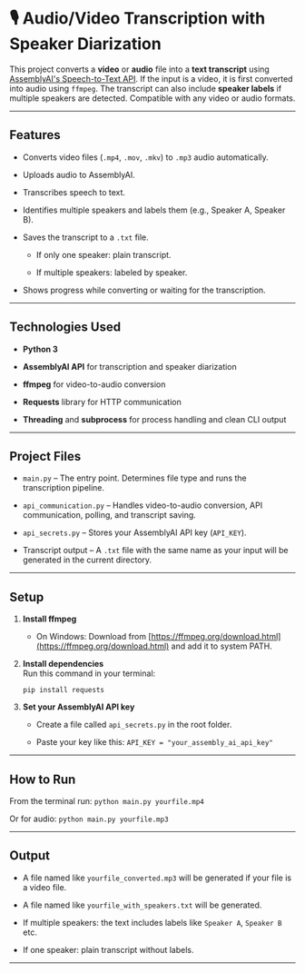
🎙 Audio/Video Transcription with Speaker Diarization
=====================================================

This project converts a **video** or **audio** file into a **text transcript** using [AssemblyAI's Speech-to-Text API](https://www.assemblyai.com/). If the input is a video, it is first converted into audio using `ffmpeg`. The transcript can also include **speaker labels** if multiple speakers are detected. Compatible with any video or audio formats.

* * *

Features
----------

*   Converts video files (`.mp4`, `.mov`, `.mkv`) to `.mp3` audio automatically.
    
*   Uploads audio to AssemblyAI.
    
*   Transcribes speech to text.
    
*   Identifies multiple speakers and labels them (e.g., Speaker A, Speaker B).
    
*   Saves the transcript to a `.txt` file.
    
    *   If only one speaker: plain transcript.
        
    *   If multiple speakers: labeled by speaker.
        
* Shows progress while converting or waiting for the transcription.

* * *

Technologies Used
--------------------

*   **Python 3**
    
*   **AssemblyAI API** for transcription and speaker diarization
    
*   **ffmpeg** for video-to-audio conversion
    
*   **Requests** library for HTTP communication
    
*   **Threading** and **subprocess** for process handling and clean CLI output

* * *

Project Files
----------------

*   `main.py` – The entry point. Determines file type and runs the transcription pipeline.
    
*   `api_communication.py` – Handles video-to-audio conversion, API communication, polling, and transcript saving.
    
*   `api_secrets.py` – Stores your AssemblyAI API key (`API_KEY`).
    
*   Transcript output – A `.txt` file with the same name as your input will be generated in the current directory.

* * *

Setup
---------

1.  **Install ffmpeg**
    
    *   On Windows: Download from [https://ffmpeg.org/download.html](https://ffmpeg.org/download.html) and add it to system PATH.
        
        
2.  **Install dependencies**  
    Run this command in your terminal:
    
    `pip install requests`
    
3.  **Set your AssemblyAI API key**
    
    *   Create a file called `api_secrets.py` in the root folder.
        
    *   Paste your key like this:
        `API_KEY = "your_assembly_ai_api_key"`

* * *

How to Run
-------------

From the terminal run:
`python main.py yourfile.mp4`

Or for audio:
`python main.py yourfile.mp3`

* * *

Output
---------
*   A file named like `yourfile_converted.mp3` will be generated if your file is a video file.
  
*   A file named like `yourfile_with_speakers.txt` will be generated.
    
*   If multiple speakers: the text includes labels like `Speaker A`, `Speaker B` etc.
    
*   If one speaker: plain transcript without labels.

* * *
